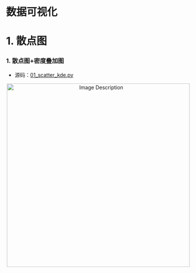 # 数据可视化

# 1. 散点图

### 1. 散点图+密度叠加图

- 源码：[01_scatter_kde.py](01_scatter_kde.py)

<p align="center">
<img src="https://19640810.xyz/05_image/01_imageHost/20240723-095900.png" alt="Image Description" width="500">
</p>







